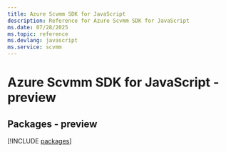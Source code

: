 ```yaml
---
title: Azure Scvmm SDK for JavaScript
description: Reference for Azure Scvmm SDK for JavaScript
ms.date: 07/28/2025
ms.topic: reference
ms.devlang: javascript
ms.service: scvmm
---
```

# Azure Scvmm SDK for JavaScript - preview
## Packages - preview
[!INCLUDE [packages](scvmm-index.md)]